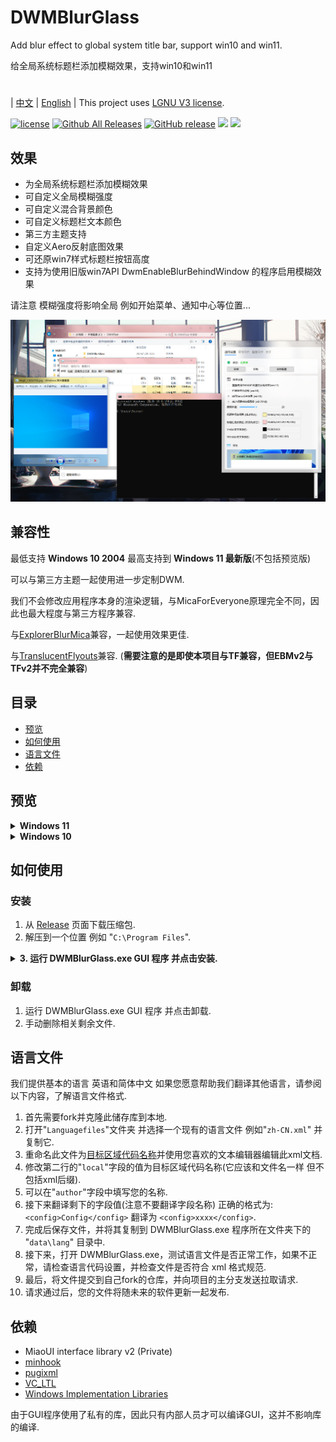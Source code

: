 # DWMBlurGlass
Add blur effect to global system title bar, support win10 and win11.

给全局系统标题栏添加模糊效果，支持win10和win11
#
| [中文](/README_ZH.md) | [English](/README.md) |
This project uses [LGNU V3 license](/COPYING.LESSER).

[![license](https://img.shields.io/github/license/Maplespe/DWMBlurGlass.svg)](https://www.gnu.org/licenses/lgpl-3.0.en.html)
[![Github All Releases](https://img.shields.io/github/downloads/Maplespe/DWMBlurGlass/total.svg)](https://github.com/Maplespe/DWMBlurGlass/releases)
[![GitHub release](https://img.shields.io/github/release/Maplespe/DWMBlurGlass.svg)](https://github.com/Maplespe/DWMBlurGlass/releases/latest)
<img src="https://img.shields.io/badge/language-c++-F34B7D.svg"/>
<img src="https://img.shields.io/github/last-commit/Maplespe/DWMBlurGlass.svg"/>  

## 效果
* 为全局系统标题栏添加模糊效果
* 可自定义全局模糊强度
* 可自定义混合背景颜色
* 可自定义标题栏文本颜色
* 第三方主题支持
* 自定义Aero反射底图效果
* 可还原win7样式标题栏按钮高度
* 支持为使用旧版win7API DwmEnableBlurBehindWindow 的程序启用模糊效果

请注意 模糊强度将影响全局 例如开始菜单、通知中心等位置...

![image](/Screenshot/001701.png)

## 兼容性
最低支持 **Windows 10 2004** 最高支持到 **Windows 11 最新版**(不包括预览版)

可以与第三方主题一起使用进一步定制DWM.

我们不会修改应用程序本身的渲染逻辑，与MicaForEveryone原理完全不同，因此也最大程度与第三方程序兼容.

与[ExplorerBlurMica](https://github.com/Maplespe/ExplorerBlurMica)兼容，一起使用效果更佳.

与[TranslucentFlyouts](https://github.com/ALTaleX531/TranslucentFlyouts)兼容. (**需要注意的是即使本项目与TF兼容，但EBMv2与TFv2并不完全兼容**)

## 目录
- [预览](#预览)
- [如何使用](#如何使用)
- [语言文件](#语言文件)
- [依赖](#依赖)

## 预览
<details><summary><b>Windows 11</b></summary>
  
![image](/Screenshot/78930.png)

> 启用 "覆盖使用DWMAPI设置的云母效果(win11)"

![image](/Screenshot/013521.png)
</details>

<details><summary><b>Windows 10</b></summary>

![image](/Screenshot/001701.png)

使用第三方主题

> 启用 "扩展效果到边框 (win10)"
> 启用 "Aero反光效果 (win10)"

![image](/Screenshot/025410.png)

</details>

## 如何使用

### 安装
1. 从 [Release](https://github.com/Maplespe/DWMBlurGlass/releases) 页面下载压缩包.
2. 解压到一个位置 例如 "`C:\Program Files`".
<details><summary><b>3. 运行 DWMBlurGlass.exe GUI 程序 并点击安装.</b></summary>

![image](/Screenshot/013025.png)

>如果提示 "安装成功! 但您还没有下载有效的符号文件，在"符号文件"页面下载后才能生效" 则需要前往"符号"页面下载符号

>**请注意，之后可能还会收到类似提示，特别是系统更新后 届时下载新的符号即可**
>
>如果下载失败 则可能需要使用代理，在中国大陆部分地区可能无法访问微软服务器

![image](/Screenshot/013100.png)

</details>

### 卸载
1. 运行 DWMBlurGlass.exe GUI 程序 并点击卸载.
2. 手动删除相关剩余文件.

## 语言文件
我们提供基本的语言 英语和简体中文 如果您愿意帮助我们翻译其他语言，请参阅以下内容，了解语言文件格式.
1. 首先需要fork并克隆此储存库到本地.
2. 打开"`Languagefiles`"文件夹 并选择一个现有的语言文件 例如"`zh-CN.xml`" 并复制它.
3. 重命名此文件为[目标区域代码名称](https://learn.microsoft.com/en-us/windows/win32/intl/locale-names)并使用您喜欢的文本编辑器编辑此xml文档.
4. 修改第二行的"`local`"字段的值为目标区域代码名称(它应该和文件名一样 但不包括xml后缀).
5. 可以在"`author`"字段中填写您的名称.
6. 接下来翻译剩下的字段值(注意不要翻译字段名称) 正确的格式为: `<config>Config</config>` 翻译为 `<config>xxxx</config>`.
7. 完成后保存文件，并将其复制到 DWMBlurGlass.exe 程序所在文件夹下的 "`data\lang`" 目录中.
8. 接下来，打开 DWMBlurGlass.exe，测试语言文件是否正常工作，如果不正常，请检查语言代码设置，并检查文件是否符合 xml 格式规范.
9. 最后，将文件提交到自己fork的仓库，并向项目的主分支发送拉取请求.
10. 请求通过后，您的文件将随未来的软件更新一起发布.

## 依赖
* MiaoUI interface library v2 (Private)
* [minhook](https://github.com/m417z/minhook)
* [pugixml](https://github.com/zeux/pugixml)
* [VC_LTL](https://github.com/Chuyu-Team/VC-LTL5)
* [Windows Implementation Libraries](https://github.com/Microsoft/wil)

由于GUI程序使用了私有的库，因此只有内部人员才可以编译GUI，这并不影响库的编译.
